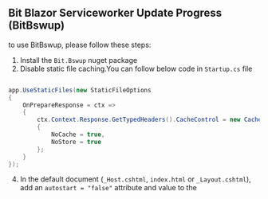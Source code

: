 ## Bit Blazor Serviceworker Update Progress (BitBswup)

to use BitBswup, please follow these steps:

1. Install the `Bit.Bswup` nuget package
2. Disable static file caching.You can follow below code in `Startup.cs` file
```csharp

app.UseStaticFiles(new StaticFileOptions
{
    OnPrepareResponse = ctx =>
    {
        ctx.Context.Response.GetTypedHeaders().CacheControl = new CacheControlHeaderValue()
        {
            NoCache = true,
            NoStore = true
        };
    }
});

```

4. In the default document (`_Host.cshtml`, `index.html` or `_Layout.cshtml`), add an `autostart = "false"` attribute and value to the <script> tag for the Blazor script.

```html

<script src="_framework/blazor.webassembly.js" autostart="false"></script>

```

5. In the default document (`_Host.cshtml`, `index.html` or `_Layout.cshtml`), add the `Bit.Bswup` reference after the <script> tag for the Blazor script.
```html

<script src="_content/Bit.Bswup/bit-bswup.js"
        scope="/"
        log="verbose"
        sw="service-worker.js"
        handler="bitBswupHandler"></script>

```

- scope: The scope of the service worker determines which files the service worker controls. You need more about that [read it](https://developer.chrome.com/docs/workbox/service-worker-lifecycle/#scope).
- log: The log level for log provider. log options: `info`, `verbose`, `debug`, `error`
- sw: The sw is name and path service worker file.
- handler: The name of handler for the service worker events
> You can not specify the values of the attributes, and use the default values which are equal to the above values. 

6. Add a handler in the simplest way possible, like the below code. or you can add a handler with a progress process bar like the bitBswupHandler on the sample in the index.html file of the demo project in this repo.

```js

function bitBswupHandler(type, data) {
    switch (type)
    {
        case 'updatefound':
            return console.log('new version is downloading...');
        case 'statechange':
            return console.log('new version state has changed to:', data.currentTarget.state);
        case 'controllerchange':
            return console.log('sw controller changed:', data);
        case 'installing':
            return console.log('installing new version:', data.version);
        case 'installed':
            console.log('new version installed:', data.version)
            data.reload();
            return;
        case 'progress':
            return console.log('asset downloaded:', data);
        case 'activate':
            return console.log('new version activated:', data.version);
    }
}

```
7. Configure additional settings in the service worker file (based on the sample shown in the `service-worker.js` file of the demo project)

**Service Worker**
- `self.assetsInclude`: The list of files or regex of files to be cached.
- `self.assetsExclude`: The list of files or regex of files that should not be cached.
- `self.defaultUrl`: The default page url.When use `_Host.cshtml` set `/`
- `self.prohibitedUrls`: The list of files or regex of files that should not be accessed.
- `self.assetsUrl`: The url address of service worker assets.
- `self.externalAssets`: The list of external assets.If don't use `index.html` for default url you should add this `{ "url": "/" }` item.
- `self.caseInsensitiveUrl`: If set true you can check case insensitive url in the cache process.
- `self.serverHandledUrls`: The list of urls or regex that do not enter the service worker process. ex. `api`
- `self.serverRenderedUrls`: The list of urls or regex that should be cached by the server after rendering. ex. `about.html`
